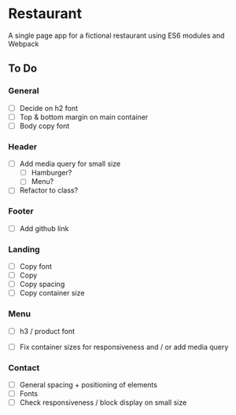 # Restaurant
A single page app for a fictional restaurant using ES6 modules and Webpack

## To Do

### General

- [ ] Decide on h2 font
- [ ] Top & bottom margin on main container
- [ ] Body copy font

### Header

- [ ] Add media query for small size
  - [ ] Hamburger?
  - [ ] Menu?
- [ ] Refactor to class?

### Footer

- [ ] Add github link

### Landing

- [ ] Copy font
- [ ] Copy
- [ ] Copy spacing
- [ ] Copy container size

### Menu

- [ ] h3 / product font
- [ ] Fix container sizes for responsiveness and / or add media query


### Contact

- [ ] General spacing + positioning of elements
- [ ] Fonts
- [ ] Check responsiveness / block display on small size
